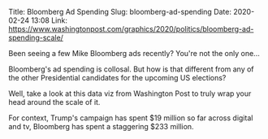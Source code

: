 Title: Bloomberg Ad Spending
Slug: bloomberg-ad-spending
Date: 2020-02-24 13:08
Link: https://www.washingtonpost.com/graphics/2020/politics/bloomberg-ad-spending-scale/

Been seeing a few Mike Bloomberg ads recently? You're not the only one...

Bloomberg's ad spending is collosal. But how is that different from any of the other Presidential candidates for the upcoming US elections?

Well, take a look at this data viz from Washington Post to truly wrap your head around the scale of it.

For context, Trump's campaign has spent $19 million so far across digital and tv, Bloomberg has spent a staggering $233 million.
